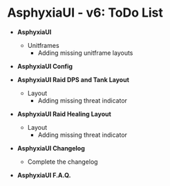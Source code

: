 AsphyxiaUI - v6: ToDo List
==========================

- **AsphyxiaUI**

	- Unitframes
		- Adding missing unitframe layouts

- **AsphyxiaUI Config**

- **AsphyxiaUI Raid DPS and Tank Layout**

	- Layout
		- Adding missing threat indicator

- **AsphyxiaUI Raid Healing Layout**

	- Layout
		- Adding missing threat indicator

- **AsphyxiaUI Changelog**

	- Complete the changelog

- **AsphyxiaUI F.A.Q.**